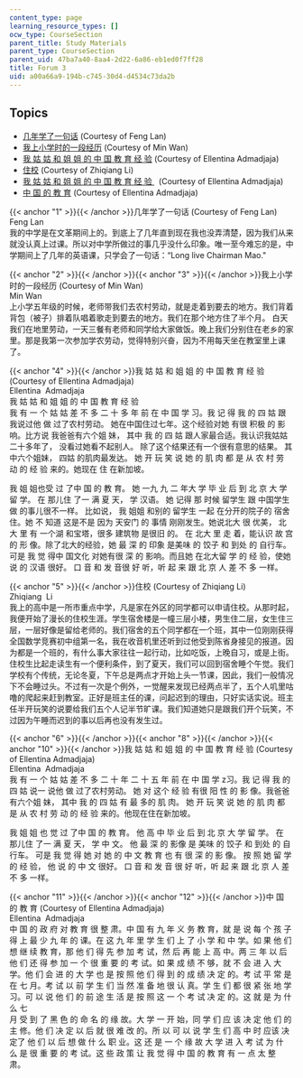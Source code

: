 ```yaml
---
content_type: page
learning_resource_types: []
ocw_type: CourseSection
parent_title: Study Materials
parent_type: CourseSection
parent_uid: 47ba7a40-8aa4-2d22-6a86-eb1ed0f7ff28
title: Forum 3
uid: a00a66a9-194b-c745-30d4-d4534c73da2b
---
```


Topics
------

*   [几年学了一句话](#1) (Courtesy of Feng Lan)
*   [我上小学时的一段经历](#3) (Courtesy of Min Wan)
*   [我 姑 姑 和 姐 姐 的 中 国 教 育 经 验](#4) (Courtesy of Ellentina Admadjaja)
*   [住校](#5) (Courtesy of Zhiqiang Li)
*   [我 姑 姑 和 姐 姐 的 中 国 教 育 经 验 ](#10)  (Courtesy of Ellentina Admadjaja)
*   [中 国 的 教 育](#12) (Courtesy of Ellentina Admadjaja)

  

{{< anchor "1" >}}{{< /anchor >}}几年学了一句话 (Courtesy of Feng Lan)  
Feng Lan  
我的中学是在文革期间上的。到底上了几年直到现在我也没弄清楚，因为我们从来就没认真上过课。所以对中学所做过的事几乎没什么印象。唯一至今难忘的是，中学期间上了几年的英语课，只学会了一句话：“Long live Chairman Mao."  

{{< anchor "2" >}}{{< /anchor >}}{{< anchor "3" >}}{{< /anchor >}}我上小学时的一段经历 (Courtesy of Min Wan)  
Min Wan   
上小学五年级的时候，老师带我们去农村劳动，就是走着到要去的地方。我们背着背包（被子）排着队唱着歌走到要去的地方。我们在那个地方住了半个月。 白天我们在地里劳动，一天三餐有老师和同学给大家做饭。晚上我们分别住在老乡的家里。那是我第一次参加学农劳动，觉得特别兴奋，因为不用每天坐在教室里上课了。

{{< anchor "4" >}}{{< /anchor >}}我 姑 姑 和 姐 姐 的 中 国 教 育 经 验 (Courtesy of Ellentina Admadjaja)  
Ellentina  Admadjaja  
我 姑 姑 和 姐 姐 的 中 国 教 育 经 验  
我 有 一 个 姑 姑 差 不 多 二 十 多 年 前 在 中 国 学 习。我 记 得 我 的 四 姑 跟我说过他 做 过了农村劳动。 她在中国住过七年。这个经验对她 有很 积极 的 影响。比方说 我爸爸有六个姐 妹， 其中 我 的 四 姑 跟人家最合适。我认识我姑姑二十多年了， 没看过她看不起别人。 除了这个结果还有一个很有意思的结果。 其中六个姐妹， 四姑 的肌肉最发达。 她 开 玩 笑 说 她 的 肌 肉 都 是 从 农 村 劳 动 的 经 验 来的。她现在 住 在新加坡。  
  
我 姐 姐也受 过 了中 国 的 教 育。 她 一九 九 二 年大 学 毕 业 后 到 北 京 大 学 留 学。 在 那儿住 了一 满 夏 天， 学 汉语。 她 记得 那 时候 留学生 跟 中国学生 做 的事儿很不一样。 比如说， 我 姐姐 和别的 留学生 一起 在分开的院子的 宿舍住。她 不 知道 这是不是 因为 天安门 的 事情 刚刚发生。她说北大 很 优美， 北大 里 有 一个湖 和宝塔，很多 建筑物 是很旧 的。 在 北大 里 走 着，能认识 故 宫 的 形 像。除了北大的经验，她 最 深 的 印象 是美味 的 饺子 和 到处 的 自行车。 可是 我 觉 得中 国文化 对她有很 深 的 影响。而且她 在北大留 学 的 经 验，使她 说 的 汉语 很好。 口 音 和 发 音很 好 听，听 起 来 跟 北 京 人 差 不 多 一样。

{{< anchor "5" >}}{{< /anchor >}}住校 (Courtesy of Zhiqiang Li)  
Zhiqiang  Li   
我上的高中是一所市重点中学，凡是家在外区的同学都可以申请住校。从那时起，我便开始了漫长的住校生涯。学生宿舍楼是一幢三层小楼，男生住二层，女生住三层，一层好像是留给老师的。我们宿舍的五个同学都在一个班，其中一位刚刚获得全国数学竞赛初中组第一名，我在收音机里还听到过他受到陈省身接见的报道。因为都是一个班的，有什么事大家往往一起行动，比如吃饭，上晚自习，或是上街。住校生比起走读生有一个便利条件，到了夏天，我们可以回到宿舍睡个午觉。我们学校有个传统，无论冬夏，下午总是两点才开始上头一节课，因此，我们一般情况下不会睡过头。不过有一次是个例外，一觉醒来发现已经两点半了，五个人叽里咕噜的爬起来赶到教室。正好是班主任的课，问起迟到的理由，只好实话实说。班主任半开玩笑的说要给我们五个人记半节旷课。我们知道她只是跟我们开个玩笑，不过因为午睡而迟到的事以后再也没有发生过。

{{< anchor "6" >}}{{< /anchor >}}{{< anchor "8" >}}{{< /anchor >}}{{< anchor "10" >}}{{< /anchor >}}我 姑 姑 和 姐 姐 的 中 国 教 育 经 验 (Courtesy of Ellentina Admadjaja)  
Ellentina  Admadjaja   
我 有 一 个 姑 姑 差 不 多 二 十 年 二 十 五 年 前 在 中 国 学 z习。我 记 得 我 的 四 姑 说一 说他 做 过了农村劳动。 她 对 这个 经 验 有很 阳 性 的 影 像。我爸爸有六个姐 妹， 其中 我 的 四 姑 有 最 多的 肌 肉。 她 开 玩 笑 说 她 的 肌 肉 都 是 从 农 村 劳 动 的 经 验 来的。他现在住在新加坡。  
  
我 姐 姐 也 觉 过 了中 国 的 教 育。 他 高 中 毕 业 后 到 北 京 大 学 留 学。 在 那儿住 了一 满 夏 天， 学 中 文。 他 最 深 的 影像 是 美味 的 饺子 和 到处 的 自行车。 可是 我 觉 得 她 对 她 的 中 文 教 育 也 有 很 深 的 影 像。 按 照 她 留 学 的 经 验， 他 说 的 中 文 很好。 口 音 和 发 音 很 好 听，听 起 来 跟 北 京 人 差 不 多 一样。

{{< anchor "11" >}}{{< /anchor >}}{{< anchor "12" >}}{{< /anchor >}}中 国 的 教 育 (Courtesy of Ellentina Admadjaja)  
Ellentina  Admadjaja  
中 国 的 政 府 对 教 育 很 整 肃。中 国 有 九 年 义 务 教 育，就 是 说 每 个 孩 子得 上 最 少 九 年 的 课。在 这 九 年 里 学 生 们 上 了 小 学 和 中 学。如 果 他 们 想 继 续 教 育，那 他 们 得 先 参 加 考 试，然 后 再 能 上 高 中。两 三 年 以 后他 们 还 得 参 加 一 个 很 重 要 的 考 试。如 果 成 绩 不 够，就 不 会 进 入 大 学。他 们 会 进 的 大 学 也 是 按 照 他 们 得 到 的 成 绩 决 定 的。考 试 平 常 是 在 七 月。考 试 以 前 学 生 们 当 然 准 备 地 很 认 真。学 生 们 都 很 紧 张 地 学 习。可 以 说 他 们 的 前 途 生 活 是 按 照 这 一 个 考 试 决 定 的。这 就 是 为 什么 七  
月 受 到 了 黑 色 的 命 名 的 缘 故。大 学 一 开 始，同 学 们 应 该 决 定 他 们 的 主 修。他 们 决 定 以 后 就 很 难 改 的。所 以 可 以 说 学 生 们 高 中 时 应该 决 定了 他 们 以 后 想 做 什 么 职 业。这 还 是 一 个 缘 故 大 学 进 入 考 试 为 什 么 是 很 重 要 的 考 试。这 些 政 策 让 我 觉 得 中 国 的 教 育 有 一 点 太 整 肃。